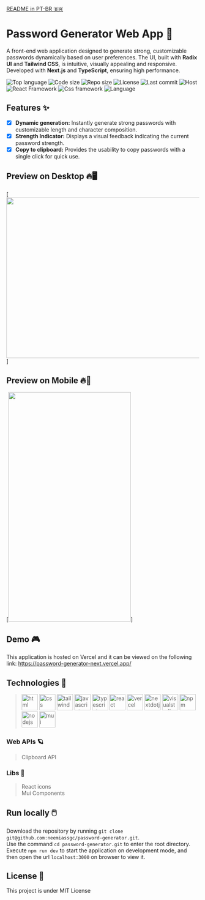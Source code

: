 [README in PT-BR :brazil:](https://github.com/neemiassgc/password-generator/blob/main/README-PT_BR.md)
# Password Generator Web App :closed_lock_with_key:
A front-end web application designed to generate strong, customizable passwords dynamically based on user preferences. The UI, built with **Radix UI** and **Tailwind CSS**, is intuitive, visually appealing and responsive. Developed with **Next.js** and **TypeScript**, ensuring high performance.

![Top language](https://img.shields.io/github/languages/top/neemiassgc/password-generator)
![Code size](https://img.shields.io/github/languages/code-size/neemiassgc/password-generator)
![Repo size](https://img.shields.io/github/repo-size/neemiassgc/password-generator)
![License](https://img.shields.io/github/license/neemiassgc/password-generator)
![Last commit](https://img.shields.io/github/last-commit/neemiassgc/password-generator/main)
![Host](https://img.shields.io/static/v1?label=hosted%20on&message=Vercel&color=black&logo=vercel)
![React Framework](https://img.shields.io/static/v1?label=React%20Framework&message=NextJs&color=black&logo=nextdotjs)
![Css framework](https://img.shields.io/static/v1?label=Css%20framework&message=TailwindCss&color=blue&logo=tailwindcss)
![Language](https://img.shields.io/static/v1?label=Language&message=TypeScript&color=blue&logo=typescript)

## Features :sparkles:

- [x] **Dynamic generation:** Instantly generate strong passwords with customizable length and character composition.
- [x] **Strength Indicator:** Displays a visual feedback indicating the current password strength.
- [x] **Copy to clipboard:** Provides the usability to copy passwords with a single click for quick use.

## Preview on Desktop :fire::desktop_computer:
[<img src="https://static-10.s3.sa-east-1.amazonaws.com/desktop-video.gif" width="800" height="420"/>]

## Preview on Mobile :fire::iphone:
[<img src="https://static-10.s3.sa-east-1.amazonaws.com/mobile-video.gif" width="320" height="600"/>]

## Demo :video_game:
This application is hosted on Vercel and it can be viewed on the following link: https://password-generator-next.vercel.app/

## Technologies :hammer:
> <img height="42" alt="html" width="42" src="https://cdn.simpleicons.org/html5/#E34F26"/>
> <img height="42" alt="css" width="42" src="https://cdn.simpleicons.org/css3/#1572B6"/>
> <img height="42" alt="tailwind" width="42" src="https://cdn.simpleicons.org/tailwindcss/#06B6D4"/>
> <img height="42" alt="javascript" width="42" src="https://cdn.simpleicons.org/javascript/#F7DF1E"/>
> <img height="42" width="42" alt="typescript" src="https://cdn.simpleicons.org/typescript/#3178C6"/>
> <img height="42" alt="react" width="42" src="https://cdn.simpleicons.org/react/#61DAFB"/>
> <img height="42" width="42" alt="vercel" src="https://cdn.simpleicons.org/vercel/#000000"/>
> <img height="42" width="42" alt="nextdotjs" src="https://cdn.simpleicons.org/nextdotjs/#000000"/>
> <img height="42" width="42" alt="visualstudiocode" src="https://cdn.simpleicons.org/visualstudiocode/#007ACC"/>
> <img height="42" alt="npm" width="42" src="https://cdn.simpleicons.org/npm/#CB3837"/>
> <img height="42" alt="nodejs" width="42" src="https://cdn.simpleicons.org/nodedotjs/#339933"/>
> <img height="42" width="42" alt="mui" src="https://cdn.simpleicons.org/mui/#007FFF"/>

### Web APIs :ringed_planet:
> Clipboard API

### Libs :notebook:
> React icons  
> Mui Components

## Run locally :computer_mouse:
Download the repository by running `git clone git@github.com:neemiassgc/password-generator.git`.  
Use the command `cd password-generator.git` to enter the root directory.  
Execute `npm run dev` to start the application on development mode, and then open the url `localhost:3000` on browser to view it.

## License :memo:
This project is under MIT License
